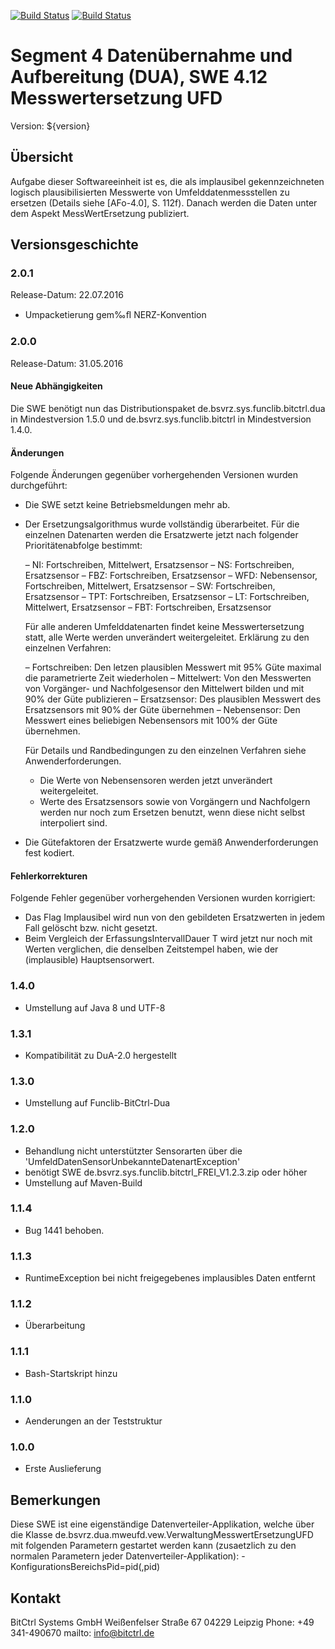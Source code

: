 [![Build Status](https://travis-ci.org/bitctrl/de.bsvrz.dua.mweufd.svg?branch=master)](https://travis-ci.org/bitctrl/de.bsvrz.dua.mweufd)
[![Build Status](https://api.bintray.com/packages/bitctrl/maven/de.bsvrz.dua.mweufd/images/download.svg)](https://bintray.com/bitctrl/maven/de.bsvrz.dua.mweufd)

# Segment 4 Datenübernahme und Aufbereitung (DUA), SWE 4.12 Messwertersetzung UFD

Version: ${version}

## Übersicht

Aufgabe dieser Softwareeinheit ist es, die als implausibel gekennzeichneten logisch
plausibilisierten Messwerte von Umfelddatenmessstellen zu ersetzen (Details siehe [AFo-4.0],
S. 112f). Danach werden die Daten unter dem Aspekt MessWertErsetzung publiziert.


## Versionsgeschichte

### 2.0.1

Release-Datum: 22.07.2016

- Umpacketierung gem‰ﬂ NERZ-Konvention

### 2.0.0

Release-Datum: 31.05.2016

#### Neue Abhängigkeiten

Die SWE benötigt nun das Distributionspaket de.bsvrz.sys.funclib.bitctrl.dua in
Mindestversion 1.5.0 und de.bsvrz.sys.funclib.bitctrl in Mindestversion 1.4.0.

#### Änderungen

Folgende Änderungen gegenüber vorhergehenden Versionen wurden durchgeführt:

- Die SWE setzt keine Betriebsmeldungen mehr ab.
- Der Ersetzungsalgorithmus wurde vollständig überarbeitet. Für die einzelnen Datenarten
  werden die Ersatzwerte jetzt nach folgender Prioritätenabfolge bestimmt:
  
  – NI: Fortschreiben, Mittelwert, Ersatzsensor
  – NS: Fortschreiben, Ersatzsensor
  – FBZ: Fortschreiben, Ersatzsensor
  – WFD: Nebensensor, Fortschreiben, Mittelwert, Ersatzsensor
  – SW: Fortschreiben, Ersatzsensor
  – TPT: Fortschreiben, Ersatzsensor
  – LT: Fortschreiben, Mittelwert, Ersatzsensor
  – FBT: Fortschreiben, Ersatzsensor
 
  Für alle anderen Umfelddatenarten findet keine Messwertersetzung statt, alle Werte
  werden unverändert weitergeleitet. 
  Erklärung zu den einzelnen Verfahren:

  – Fortschreiben: Den letzen plausiblen Messwert mit 95% Güte maximal die
    parametrierte Zeit wiederholen
  – Mittelwert: Von den Messwerten von Vorgänger- und Nachfolgesensor den
    Mittelwert bilden und mit 90% der Güte publizieren
  – Ersatzsensor: Des plausiblen Messwert des Ersatzsensors mit 90% der Güte
    übernehmen
  – Nebensensor: Den Messwert eines beliebigen Nebensensors mit 100% der Güte
    übernehmen.

  Für Details und Randbedingungen zu den einzelnen Verfahren siehe Anwenderforderungen.

  - Die Werte von Nebensensoren werden jetzt unverändert weitergeleitet.
  - Werte des Ersatzsensors sowie von Vorgängern und Nachfolgern werden nur noch
    zum Ersetzen benutzt, wenn diese nicht selbst interpoliert sind.

- Die Gütefaktoren der Ersatzwerte wurde gemäß Anwenderforderungen fest kodiert.

#### Fehlerkorrekturen

Folgende Fehler gegenüber vorhergehenden Versionen wurden korrigiert:

- Das Flag Implausibel wird nun von den gebildeten Ersatzwerten in jedem Fall
  gelöscht bzw. nicht gesetzt.
- Beim Vergleich der ErfassungsIntervallDauer T wird jetzt nur noch mit Werten
  verglichen, die denselben Zeitstempel haben, wie der (implausible) Hauptsensorwert.

### 1.4.0

- Umstellung auf Java 8 und UTF-8

### 1.3.1

- Kompatibilität zu DuA-2.0 hergestellt

### 1.3.0

- Umstellung auf Funclib-BitCtrl-Dua

### 1.2.0

- Behandlung nicht unterstützter Sensorarten über die 'UmfeldDatenSensorUnbekannteDatenartException'
- benötigt SWE de.bsvrz.sys.funclib.bitctrl_FREI_V1.2.3.zip oder höher 
- Umstellung auf Maven-Build  
  
### 1.1.4

- Bug 1441 behoben.
  
### 1.1.3

- RuntimeException bei nicht freigegebenes implausibles Daten entfernt

### 1.1.2

- Überarbeitung
  
### 1.1.1
  
- Bash-Startskript hinzu

### 1.1.0

- Aenderungen an der Teststruktur

### 1.0.0

- Erste Auslieferung

## Bemerkungen

Diese SWE ist eine eigenständige Datenverteiler-Applikation, welche über die Klasse
de.bsvrz.dua.mweufd.vew.VerwaltungMesswertErsetzungUFD mit folgenden Parametern
gestartet werden kann (zusaetzlich zu den normalen Parametern jeder
Datenverteiler-Applikation):
	-KonfigurationsBereichsPid=pid(,pid)


## Kontakt

BitCtrl Systems GmbH
Weißenfelser Straße 67
04229 Leipzig
Phone: +49 341-490670
mailto: info@bitctrl.de
